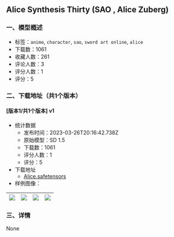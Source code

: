 ## Alice Synthesis Thirty (SAO , Alice Zuberg)
### 一、模型概述

- 标签：`anime`, `character`, `sao`, `sword art online`, `alice`
- 下载数：1061
- 收藏人数：261
- 评论人数：3
- 评分人数：1
- 评分：5

### 二、下载地址（共1个版本）

#### [版本1/共1个版本] v1

- 统计数据
  - 发布时间：2023-03-26T20:16:42.738Z
  - 原始模型：SD 1.5
  - 下载数：1061
  - 评分人数：1
  - 评分：5
- 下载地址
  - [Alice.safetensors](https://civitai.com/api/download/models/27926)
- 样例图像：

| <img src="https://image.civitai.com/xG1nkqKTMzGDvpLrqFT7WA/226c92e3-f005-4280-18bb-98d7d042a600/width=450/313827.jpeg" /> | <img src="https://image.civitai.com/xG1nkqKTMzGDvpLrqFT7WA/f9a01a02-f796-491f-16b5-84799f372700/width=450/314066.jpeg" /> | <img src="https://image.civitai.com/xG1nkqKTMzGDvpLrqFT7WA/9b74f4f0-c974-48c3-9705-3eb88aed5400/width=450/313820.jpeg" /> | <img src="https://image.civitai.com/xG1nkqKTMzGDvpLrqFT7WA/9fe2f7b2-30a8-4c1d-bc85-fa00f0e66400/width=450/313821.jpeg" /> |
| ---- | ---- | ---- | ---- |


### 三、详情
None